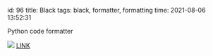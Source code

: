 id: 96
title: Black
tags: black, formatter, formatting
time: 2021-08-06 13:52:31

Python code formatter

![](http://localhost/bkmks_fotos/pics/56)
[LINK](https://black.readthedocs.io/en/stable/index.html)